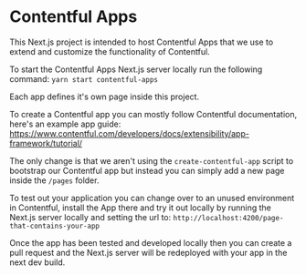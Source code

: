 # Contentful Apps

This Next.js project is intended to host Contentful Apps that we use to extend and customize the functionality of Contentful.

To start the Contentful Apps Next.js server locally run the following command:
`yarn start contentful-apps`

Each app defines it's own page inside this project.

To create a Contentful app you can mostly follow Contentful documentation, here's an example app guide: https://www.contentful.com/developers/docs/extensibility/app-framework/tutorial/

The only change is that we aren't using the `create-contentful-app` script to bootstrap our Contentful app but instead you can simply add a new page inside the `/pages` folder.

To test out your application you can change over to an unused environment in Contentful, install the App there and try it out locally by running the Next.js server locally and setting the url to: `http://localhost:4200/page-that-contains-your-app`

Once the app has been tested and developed locally then you can create a pull request and the Next.js server will be redeployed with your app in the next dev build.
